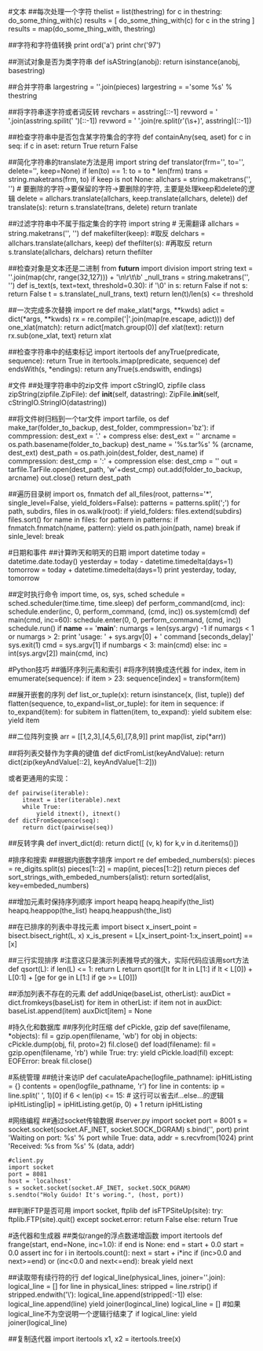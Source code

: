 #文本
##每次处理一个字符
    thelist = list(thestring)
    for c in thestring:
        do_some_thing_with(c)
    results = [ do_some_thing_with(c) for c in the string ]
    results = map(do_some_thing_with, thestring)

##字符和字符值转换
    print ord('a')
    print chr('97')

##测试对象是否为类字符串
    def isAString(anobj):
        return isinstance(anobj, basestring)

##合并字符串
    largestring = ''.join(pieces)
    largestring = ='some %s' % thestring

##将字符串逐字符或者词反转
    revchars = asstring[::-1]
    revword = ' '.join(asstring.spilit(' ')[::-1])
    revword = ' '.join(re.split(r'(\s+)', asstring)[::-1])

##检查字符串中是否包含某字符集合的字符
    def containAny(seq, aset)
        for c in seq:
            if c in aset: return True
        return False

##简化字符串的translate方法是用
    import string
    def translator(frm='', to='', delete='', keep=None)
        if len(to) == 1:
            to = to * len(frm)
        trans = string.maketrans(frm, to)
        if keep is not None:
            allchars = string.maketrans('', '')
            # 要删除的字符->要保留的字符->要删除的字符, 主要是处理keep和delete的逻辑
            delete = allchars.translate(allchars, keep.translate(allchars, delete))
        def translate(s):
            return s.translate(trans, delete)
        return tranlate

##过滤字符串中不属于指定集合的字符
    import string
    # 无需翻译
    allchars = string.maketrans('', '')
    def makefilter(keep):
        #取反
        delchars = allchars.translate(allchars, keep)
        def thefilter(s):
            #再取反
            return s.translate(allchars, delchars)
        return thefilter

##检查对象是文本还是二进制
    from __futurn__ import division
    import string
    text = ''.join(map(chr, range(32,127))) + '\n\r\t\b'
    _null_trans = string.maketrans('', '')
    def is_text(s, text=text, threshold=0.30):
        if '\0' in s:
            return False
        if not s:
            return False
        t = s.translate(_null_trans, text)
        return len(t)/len(s) <= threshold

##一次完成多次替换
    import re
    def make_xlat(\*args, **kwds)
        adict = dict(\*args, **kwds)
        rx = re.compile('|'.join(map(re.escape, adict)))
        def one_xlat(match):
            return adict[match.group(0)]
        def xlat(text):
            return rx.sub(one_xlat, text)
        return xlat

##检查字符串中的结束标记
    import itertools
    def anyTrue(predicate, sequence):
        return True in itertools.imap(predicate, sequence)
    def endsWith(s, *endings):
        return anyTrue(s.endswith, endings)

#文件
##处理字符串中的zip文件
    import cStringIO, zipfile
    class zipString(zipfile.ZipFile):
        def __init__(self, datastring):
            ZipFile.__init__(self, cStringIO.StringIO(datastring))

##将文件树归档到一个tar文件
    import tarfile, os
    def make_tar(folder_to_backup, dest_folder, commpression='bz'):
        if commpression:
            dest_ext = '.' + compress
        else:
            dest_ext = ''
        arcname = os.path.basename(folder_to_backup)
        dest_name = '%s.tar%s' % (arcname, dest_ext)
        dest_path = os.path.join(dest_folder, dest_name)
        if commpression:
            dest_cmp = ':' + compression
        else:
            dest_cmp = ''
        out = tarfile.TarFile.open(dest_path, 'w'+dest_cmp)
        out.add(folder_to_backup, arcname)
        out.close()
        return dest_path

##遍历目录树
    import os, fnmatch
    def all_files(root, patterns='*', single_level=False, yield_folders=False):
        patterns = patterns.split(';')
        for path, subdirs, files in os.walk(root):
            if yield_folders:
                files.extend(subdirs)
            files.sort()
            for name in files:
                for pattern in patterns:
                    if fnmatch.fnmatch(name, pattern):
                        yield os.path.join(path, name)
                        break
            if sinle_level:
                break

#日期和事件
##计算昨天和明天的日期
    import datetime
    today = datetime.date.today()
    yesterday = today - datetime.timedelta(days=1)
    tomorrow = today + datetime.timedelta(days=1)
    print yesterday, today, tomorrow

##定时执行命令
    import time, os, sys, sched
    schedule = sched.scheduler(time.time, time.sleep)
    def perform_command(cmd, inc):
        schedule.ender(inc, 0, perform_command, (cmd, inc))
        os.system(cmd)
    def main(cmd, inc=60):
        schedule.enter(0, 0, perform_command, (cmd, inc))
        schedule.run()
    if __name__ == '__main__':
        numargs = len(sys.argv) -1
        if numargs < 1 or numargs > 2:
            print 'usage: ' +  sys.argv[0] + ' command [seconds_delay]'
            sys.exit(1)
        cmd = sys.argv[1]
        if numbargs < 3:
            main(cmd)
        else:
            inc = int(sys.argv[2])
            main(cmd, inc)

#Python技巧
##循环序列元素和索引
    #将序列转换成迭代器
    for index, item in emumerate(sequence):
        if item > 23:
            sequence[index] = transform(item)

##展开嵌套的序列
    def list_or_tuple(x):
        return isinstance(x, (list, tuple))
    def flatten(sequence, to_expand=list_or_tuple):
        for item in sequence:
            if to_expand(item):
                for subitem in flatten(item, to_expand):
                    yield subitem
            else:
                yield item

##二位阵列变换
    arr = [[1,2,3],[4,5,6],[7,8,9]]
    print map(list, zip(\*arr))

##将列表交替作为字典的键值
    def dictFromList(keyAndValue):
        return dict(zip(keyAndValue[::2], keyAndValue[1::2]))

或者更通用的实现：

    def pairwise(iterable):
        itnext = iter(iterable).next
        while True:
            yield itnext(), itnext()
    def dictFromSequence(seq):
        return dict(pairwise(seq))

##反转字典
    def invert_dict(d):
        return dict([ (v, k) for k,v in d.iteritems()])

#排序和搜索
##根据内嵌数字排序
    import re
    def embeded_numbers(s):
        pieces = re_digits.split(s)
        pieces[1::2] = map(int, pieces[1::2])
        return pieces
    def sort_strings_with_embeded_numbers(alist):
        return sorted(alist, key=embeded_numbers)

##增加元素时保持序列顺序
    import heapq
    heapq.heapify(the_list)
    heapq.heappop(the_list)
    heapq.heappush(the_list)

##在已排序的列表中寻找元素
    import bisect
    x_insert_point = bisect.bisect_right(L, x)
    x_is_present = L[x_insert_point-1:x_insert_point] == [x]

##三行实现排序
    #注意这只是演示列表推导式的强大，实际代码应该用sort方法
    def qsort(L):
        if len(L) <= 1: return L
    return qsort([lt for lt in L[1:] if lt < L[0]) + L[0:1] + [ge for ge in L[1:] if ge >= L[0]])

##添加列表不存在的元素
    def addUniqe(baseList, otherList):
        auxDict = dict.fromkeys(baseList)
        for item in otherList:
            if item not in auxDict:
                baseList.append(item)
                auxDict[item] = None

#持久化和数据库
##序列化时压缩
    def cPickle, gzip
    def save(filename, *objects):
        fil = gzip.open(filename, 'wb')
        for obj in objects: cPickle.dump(obj, fil, proto=2)
        fil.close()
    def load(filename):
        fil = gzip.open(filename, 'rb')
        while True:
            try: yield cPickle.load(fil)
            except: EOFError: break
        fil.close()

#系统管理
##统计来访IP
    def caculateApache(logfile_pathname):
        ipHitListing = {}
        contents = open(logfile_pathname, 'r')
        for line in contents:
            ip = line.split(' ', 1)[0]
            if 6 < len(ip) <= 15:
                # 这行可以省去if...else...的逻辑
                ipHitListing[ip] = ipHitListing.get(ip, 0) + 1
        return ipHitListing

#网络编程
##通过socket传输数据
    #server.py
    import socket
    port = 8001
    s = socket.socket(socket.AF_INET, socket.SOCK_DGRAM)
    s.bind('', port)
    print 'Waiting on port: %s' % port
    while True:
        data, addr = s.recvfrom(1024)
        print 'Received: %s from %s' % (data, addr)

    #client.py
    import socket
    port = 8081
    host = 'localhost'
    s = socket.socket(socket.AF_INET, socket.SOCK_DGRAM)
    s.sendto("Holy Guido! It's woring.", (host, port))

##判断FTP是否可用
    import socket, ftplib
    def isFTPSiteUp(site):
        try:
            ftplib.FTP(site).quit()
        except socket.error:
            return False
        else:
            return True

#迭代器和生成器
##类似range的浮点数递增函数
    import itertools
    def frange(start, end=None, inc=1.0):
        if end is None:
            end = start + 0.0
            start = 0.0
        assert inc
        for i in itertools.count():
            next = start + i*inc
            if (inc>0.0 and next>=end) or (inc<0.0 and next<=end):
                break
            yield next

##读取带有续行符的行
    def logical_line(physical_lines, joiner=''.join):
        logical_line = []
        for line in physical_lines:
            stripped = line.rstrip()
            if stripped.endwith('\\'):
                logical_line.append(stripped[:-1])
            else:
                logical_line.append(line)
                yield joiner(logincal_line)
                logical_line = []
            #如果logical_line不为空说明一个逻辑行结束了
            if logical_line:
                yield joiner(logical_line)


##复制迭代器
    import itertools
    x1, x2 = itertools.tree(x)
